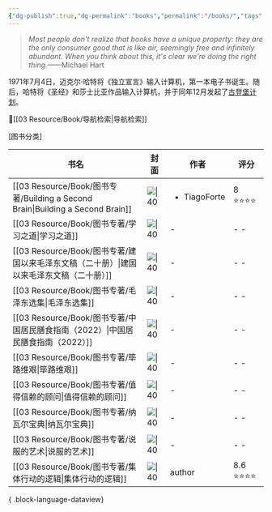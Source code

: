 ```yaml
---
{"dg-publish":true,"dg-permalink":"books","permalink":"/books/","tags":["books"]}
---
```




> *Most people don't realize that books have a unique property: they are the only consumer good that is like air, seemingly free and infinitely abundant. When you think about this, it's clear we're doing the right thing.*——Michael Hart

1971年7月4日，迈克尔·哈特将《独立宣言》输入计算机，第一本电子书诞生。随后，哈特将《圣经》和莎士比亚作品输入计算机，并于同年12月发起了[古登堡计划](https://www.gutenberg.org/)。


🔎[[03 Resource/Book/导航检索\|导航检索]]

[图书分类]

| 书名                                                                            | 封面                                                                     | 作者                           | 评分       |
| ----------------------------------------------------------------------------- | ---------------------------------------------------------------------- | ---------------------------- | -------- |
| [[03 Resource/Book/图书专著/Building a Second Brain\|Building a Second Brain]] | ![\|40](https://img3.doubanio.com/view/subject/l/public/s34114492.jpg) | <ul><li>TiagoForte</li></ul> | 8 ⭐⭐⭐⭐   |
| [[03 Resource/Book/图书专著/学习之道\|学习之道]]                                       | ![\|40](\-)                                                            | \-                           | \- \-    |
| [[03 Resource/Book/图书专著/建国以来毛泽东文稿（二十册）\|建国以来毛泽东文稿（二十册）]]                   | ![\|40](\-)                                                            | \-                           | \- \-    |
| [[03 Resource/Book/图书专著/毛泽东选集\|毛泽东选集]]                                     | ![\|40](\-)                                                            | \-                           | \- \-    |
| [[03 Resource/Book/图书专著/中国居民膳食指南（2022）\|中国居民膳食指南（2022）]]                   | ![\|40](\-)                                                            | \-                           | \- \-    |
| [[03 Resource/Book/图书专著/筚路维艰\|筚路维艰]]                                       | ![\|40](\-)                                                            | \-                           | \- \-    |
| [[03 Resource/Book/图书专著/值得信赖的顾问\|值得信赖的顾问]]                                 | ![\|40](\-)                                                            | \-                           | \- \-    |
| [[03 Resource/Book/图书专著/纳瓦尔宝典\|纳瓦尔宝典]]                                     | ![\|40](\-)                                                            | \-                           | \- \-    |
| [[03 Resource/Book/图书专著/说服的艺术\|说服的艺术]]                                     | ![\|40](\-)                                                            | \-                           | \- \-    |
| [[03 Resource/Book/图书专著/集体行动的逻辑\|集体行动的逻辑]]                                 | ![\|40](https://img3.doubanio.com/view/subject/l/public/s28033232.jpg) | author                       | 8.6 ⭐⭐⭐⭐ |

{ .block-language-dataview}
